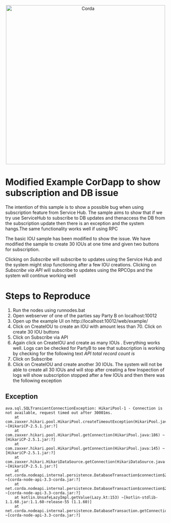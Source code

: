 <p align="center">
  <img src="https://www.corda.net/wp-content/uploads/2016/11/fg005_corda_b.png" alt="Corda" width="500">
</p>

# Modified Example CorDapp to show subscription and DB issue

The intention of this sample is to show a possible bug when using subscription feature from Service Hub. The sample aims to show that if we try use ServiceHub to subscribe to DB updates and thenaccess the DB from the subscription update then there is an exception and the system hangs.The same functionality works well if using RPC

The basic IOU sample has been modified to show the issue. We have modified the sample to create 30 IOUs at one time and given two buttons for subscription.

Clicking on *Subscribe* will subscribe to updates using the Service Hub and the system might stop functioning after a few IOU creations.
Clicking on *Subscribe via API* will subscribe to updates using the RPCOps and the system will continue working well

# Steps to Reproduce
1. Run the nodes using runnodes.bat
2. Open webserver of one of the parties say Party B on localhost:10012
3. Open up the example UI on http://localhost:10012/web/example/
4. Click on CreateIOU to create an IOU with amount less than 70. Click on create 30 IOU buttons 
5. Click on Subscribe via API
6. Again click on CreateIOU and create as many IOUs . Everything works well. Logs can be checked for PartyB to see that subscription is working by checking for the following text *API total record count is*
7. Click on Subscribe 
8. Click on CreateIOU and create another 30 IOUs. The system will not be able to create all 30 IOUs and will stop after creating a few
Inspection of logs will show subscription stopped after a few IOUs and then there was the following exception

## Exception
```
ava.sql.SQLTransientConnectionException: HikariPool-1 - Connection is not available, request timed out after 30001ms.
	at com.zaxxer.hikari.pool.HikariPool.createTimeoutException(HikariPool.java:548) ~[HikariCP-2.5.1.jar:?]
	at com.zaxxer.hikari.pool.HikariPool.getConnection(HikariPool.java:186) ~[HikariCP-2.5.1.jar:?]
	at com.zaxxer.hikari.pool.HikariPool.getConnection(HikariPool.java:145) ~[HikariCP-2.5.1.jar:?]
	at com.zaxxer.hikari.HikariDataSource.getConnection(HikariDataSource.java:83) ~[HikariCP-2.5.1.jar:?]
	at net.corda.nodeapi.internal.persistence.DatabaseTransaction$connection$2.invoke(DatabaseTransaction.kt:24) ~[corda-node-api-3.3-corda.jar:?]
	at net.corda.nodeapi.internal.persistence.DatabaseTransaction$connection$2.invoke(DatabaseTransaction.kt:16) ~[corda-node-api-3.3-corda.jar:?]
	at kotlin.UnsafeLazyImpl.getValue(Lazy.kt:153) ~[kotlin-stdlib-1.1.60.jar:1.1.60-release-55 (1.1.60)]
	at net.corda.nodeapi.internal.persistence.DatabaseTransaction.getConnection(DatabaseTransaction.kt) ~[corda-node-api-3.3-corda.jar:?]
```

